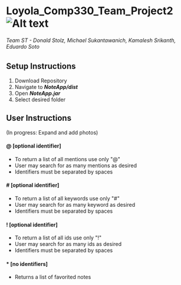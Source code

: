 # Loyola_Comp330_Team_Project2 ![Alt text](https://api.travis-ci.org/donald-stolz/Loyola_Comp330_Team_Project2.svg?branch=master)
###### Team ST - Donald Stolz, Michael Sukantawanich, Kamalesh Srikanth, Eduardo Soto

## Setup Instructions
1. Download Repository
2. Navigate to **_NoteApp/dist_**
3. Open **_NoteApp.jar_**
4. Select desired folder

## User Instructions 
(In progress: Expand and add photos)
#### @ [optional identifier]
  * To return a list of all mentions use only "@"
  * User may search for as many mentions as desired
  * Identifiers must be separated by spaces

#### # [optional identifier]
  * To return a list of all keywords use only "#"
  * User may search for as many keyword as desired
  * Identifiers must be separated by spaces

#### ! [optional identifier]
  * To return a list of all ids use only "!"
  * User may search for as many ids as desired
  * Identifiers must be separated by spaces
  
#### * [no identifiers] 
  * Returns a list of favorited notes
